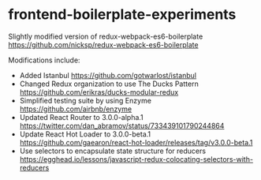 # frontend-boilerplate-experiments

Slightly modified version of redux-webpack-es6-boilerplate https://github.com/nicksp/redux-webpack-es6-boilerplate

Modifications include:
- Added Istanbul https://github.com/gotwarlost/istanbul
- Changed Redux organization to use The Ducks Pattern https://github.com/erikras/ducks-modular-redux
- Simplified testing suite by using Enzyme https://github.com/airbnb/enzyme
- Updated React Router to 3.0.0-alpha.1 https://twitter.com/dan_abramov/status/733439101790244864
- Update React Hot Loader to 3.0.0-beta.1 https://github.com/gaearon/react-hot-loader/releases/tag/v3.0.0-beta.1
- Use selectors to encapsulate state structure for reducers https://egghead.io/lessons/javascript-redux-colocating-selectors-with-reducers

